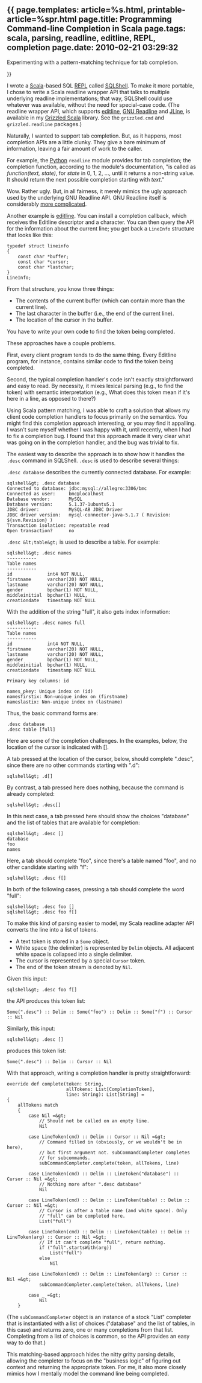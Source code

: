 {{
page.templates: article=%s.html, printable-article=%spr.html
page.title: Programming Command-line Completion in Scala
page.tags: scala, parsing, readline, editline, REPL, completion
page.date: 2010-02-21 03:29:32
---
Experimenting with a pattern-matching technique for tab
completion.





}}

I wrote a [Scala][]-based SQL
[REPL][] called
[SQLShell][]. To
make it more portable, I chose to write a Scala readline wrapper
API that talks to multiple underlying readline implementations;
that way, SQLShell could use whatever was available, without the
need for special-case code. (The readline wrapper API, which
supports [editline][],
[GNU Readline][]
and [JLine][], is available in my
[Grizzled Scala][]
library. See the `grizzled.cmd` and `grizzled.readline` packages.)

Naturally, I wanted to support tab completion. But, as it happens,
most completion APIs are a little clunky. They give a bare minimum
of information, leaving a fair amount of work to the caller.

For example, the [Python][] `readline` module
provides for tab completion; the completion function, according to
the module's documentation, "is called as *function(text, state)*,
for *state* in 0, 1, 2, ..., until it returns a non-string value.
It should return the next possible completion starting with
*text*."

Wow. Rather ugly. But, in all fairness, it merely mimics the ugly
approach used by the underlying GNU Readline API. GNU Readline
itself is considerably
[more complicated][].

Another example is [editline][].
You can install a completion callback, which receives the Editline
descriptor and a character. You can then query the API for the
information about the current line; you get back a `LineInfo`
structure that looks like this:

    typedef struct lineinfo
    {
        const char *buffer;
        const char *cursor;
        const char *lastchar;
    }
    LineInfo;

From that structure, you know three things:

-   The contents of the current buffer (which can contain more than
    the current line).
-   The last character in the buffer (i.e., the end of the current
    line).
-   The location of the cursor in the buffer.

You have to write your own code to find the token being completed.

These approaches have a couple problems.

First, every client program tends to do the same thing. Every
Editline program, for instance, contains similar code to find the
token being completed.

Second, the typical completion handler's code isn't exactly
straightforward and easy to read. By necessity, it mixes lexical
parsing (e.g., to find the token) with semantic interpretation
(e.g., What does this token mean if it's here in a line, as opposed
to there?)

Using Scala pattern matching, I was able to craft a solution that
allows my client code completion handlers to focus primarily on the
semantics. You might find this completion approach interesting, or
you may find it appalling. I wasn't sure myself whether I was happy
with it, until recently, when I had to fix a completion bug. I
found that this approach made it very clear what was going on in
the completion handler, and the bug was trivial to fix.

The easiest way to describe the approach is to show how it handles
the `.desc` command in SQLShell. `.desc` is used to describe
several things:

`.desc database` describes the currently connected database. For
example:

    sqlshell&gt; .desc database
    Connected to database: jdbc:mysql://allegro:3306/bmc
    Connected as user:     bmc@localhost
    Database vendor:       MySQL
    Database version:      5.1.37-1ubuntu5.1
    JDBC driver:           MySQL-AB JDBC Driver
    JDBC driver version:   mysql-connector-java-5.1.7 ( Revision: ${svn.Revision} )
    Transaction isolation: repeatable read
    Open transaction?      no

`.desc &lt;table&gt;` is used to describe a table. For example:

    sqlshell&gt; .desc names
    -----------
    Table names
    -----------
    id             int4 NOT NULL,
    firstname      varchar(20) NOT NULL,
    lastname       varchar(20) NOT NULL,
    gender         bpchar(1) NOT NULL,
    middleinitial  bpchar(1) NULL,
    creationdate   timestamp NOT NULL

With the addition of the string "full", it also gets index
information:

    sqlshell&gt; .desc names full
    -----------
    Table names
    -----------
    id             int4 NOT NULL,
    firstname      varchar(20) NOT NULL,
    lastname       varchar(20) NOT NULL,
    gender         bpchar(1) NOT NULL,
    middleinitial  bpchar(1) NULL,
    creationdate   timestamp NOT NULL
    
    Primary key columns: id
    
    names_pkey: Unique index on (id)
    namesfirstix: Non-unique index on (firstname)
    nameslastix: Non-unique index on (lastname)

Thus, the basic command forms are:

    .desc database
    .desc table [full]

Here are some of the completion challenges. In the examples, below,
the location of the cursor is indicated with [].

A tab pressed at the location of the cursor, below, should complete
".desc", since there are no other commands starting with ".d":

    sqlshell&gt; .d[]

By contrast, a tab pressed here does nothing, because the command
is already completed:

    sqlshell&gt; .desc[]

In this next case, a tab pressed here should show the choices
"database" and the list of tables that are available for
completion:

    sqlshell&gt; .desc []
    database
    foo
    names

Here, a tab should complete "foo", since there's a table named
"foo", and no other candidate starting with "f":

    sqlshell&gt; .desc f[]

In both of the following cases, pressing a tab should complete the
word "full":

    sqlshell&gt; .desc foo []
    sqlshell&gt; .desc foo f[]

To make this kind of parsing easier to model, my Scala readline
adapter API converts the line into a list of tokens.

-   A text token is stored in a `Some` object.
-   White space (the delimiter) is represented by `Delim` objects.
    All adjacent white space is collapsed into a single delimiter.
-   The cursor is represented by a special `Cursor` token.
-   The end of the token stream is denoted by `Nil`.

Given this input:

    sqlshell&gt; .desc foo f[]

the API produces this token list:

    Some(".desc") :: Delim :: Some("foo") :: Delim :: Some("f") :: Cursor :: Nil

Similarly, this input:

    sqlshell&gt; .desc []

produces this token list:

    Some(".desc") :: Delim :: Cursor :: Nil

With that approach, writing a completion handler is pretty
straightforward:

    override def complete(token: String,
                          allTokens: List[CompletionToken],
                          line: String): List[String] =
    {
        allTokens match
        {
            case Nil =&gt;
                // Should not be called on an empty line.
                Nil
    
            case LineToken(cmd) :: Delim :: Cursor :: Nil =&gt;
                // Command filled in (obviously, or we wouldn't be in here),
                // but first argument not. subCommandCompleter completes
                // for subcommands.
                subCommandCompleter.complete(token, allTokens, line)
    
            case LineToken(cmd) :: Delim :: LineToken("database") :: Cursor :: Nil =&gt;
                // Nothing more after ".desc database"
                Nil
    
            case LineToken(cmd) :: Delim :: LineToken(table) :: Delim :: Cursor :: Nil =&gt;
                // Cursor is after a table name (and white space). Only
                // "full" can be completed here.
                List("full")
    
            case LineToken(cmd) :: Delim :: LineToken(table) :: Delim :: LineToken(arg) :: Cursor :: Nil =&gt;
                // If it can't complete "full", return nothing.
                if ("full".startsWith(arg))
                    List("full")
                else
                    Nil
    
            case LineToken(cmd) :: Delim :: LineToken(arg) :: Cursor :: Nil =&gt;
                subCommandCompleter.complete(token, allTokens, line)
    
            case _ =&gt;
                Nil
        }

(The `subCommandCompleter` object is an instance of a stock "List"
completer that is instantiated with a list of choices ("database"
and the list of tables, in this case) and returns zero, one or many
completions from that list. Completing from a list of choices is
common, so the API provides an easy way to do that.)

This matching-based approach hides the nitty gritty parsing
details, allowing the completer to focus on the "business logic" of
figuring out context and returning the appropriate token. For me,
it also more closely mimics how I mentally model the command line
being completed.




[Scala]: http://www.scala-lang.org/
[REPL]: http://en.wikipedia.org/wiki/Read-eval-print_loop
[SQLShell]: http://www.clapper.org/software/scala/sqlshell/
[editline]: http://www.thrysoee.dk/editline/
[GNU Readline]: http://tiswww.case.edu/php/chet/readline/rltop.html
[JLine]: http://jline.sourceforge.net/
[Grizzled Scala]: http://www.clapper.org/software/scala/grizzled-scala/
[Python]: http://www.python.org/
[more complicated]: http://tiswww.case.edu/php/chet/readline/readline.html#SEC44
[editline]: http://www.thrysoee.dk/editline/

